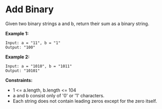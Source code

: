 # Add Binary

Given two binary strings a and b, return their sum as a binary string.

**Example 1:**

```
Input: a = "11", b = "1"
Output: "100"
```

**Example 2:**

```
Input: a = "1010", b = "1011"
Output: "10101"
```

**Constraints:**
 - 1 <= a.length, b.length <= 104
 - a and b consist only of '0' or '1' characters. 
 - Each string does not contain leading zeros except for the zero itself.
